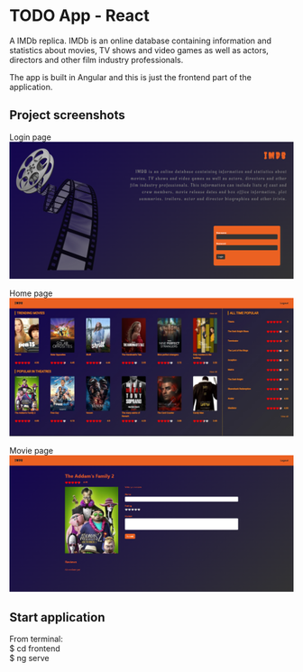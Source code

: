 # TODO App - React

A IMDb replica. IMDb is an online database containing information and statistics about movies, TV shows and video games as well as actors, directors and other film industry professionals.

The app is built in Angular and this is just the frontend part of the application.

## Project screenshots

Login page
![After adding some tasks](/frontend/src/assets/images/readme1.jpg?raw=true "App interface")

Home page
![After searching for grocery list](/frontend/src/assets/images/readme2.jpg?raw=true)

Movie page
![After searching for grocery list](/frontend/src/assets/images/readme3.jpg?raw=true)

## Start application

From terminal:  
$ cd frontend  
$ ng serve
